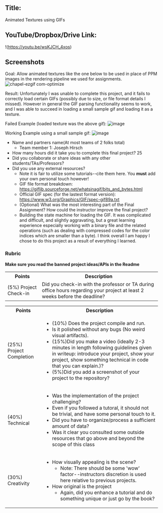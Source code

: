 ## Title: 

Animated Textures using GIFs

## YouTube/Dropbox/Drive Link: 

!(https://youtu.be/wsKJCH_4xos)

## Screenshots

Goal: Allow animated textures like the one below to be used in place of PPM images in the rendering pipeline we used for assignments.
![chapel-ezgif com-optimize](https://github.com/user-attachments/assets/6e7c0dc5-cd10-4083-b548-f6d4b2bc3b17)

Result: Unfortunately I was unable to complete this project, and it fails to correctly load certain GIFs (possibly due to size, or file format details I missed). However in general the GIF parsing functionality seems to work, and I was able to succeed in loading a small sample gif and loading it as a texture.

Failed Example (loaded texture was the above gif):
![image](https://github.com/user-attachments/assets/a3bc8d66-bf24-4411-9ef1-0627407f0feb)

Working Example using a small sample gif:
![image](https://github.com/user-attachments/assets/e834f0d7-dc06-4c0e-a0e1-925d5a74d586)

* Name and partners name(At most teams of 2 folks total)
  * Team member 1: Joseph Hirsch
* How many hours did it take you to complete this final project? 25
* Did you collaborate or share ideas with any other students/TAs/Professors?
* Did you use any external resources? 
  * Note it is fair to utilize some tutorials--cite them here. You **must** add your own personal touch however!
  * GIF file format breakdown: https://giflib.sourceforge.net/whatsinagif/bits_and_bytes.html
  * Official GIF spec (for the lastest format version): https://www.w3.org/Graphics/GIF/spec-gif89a.txt
  * (Optional) What was the most interesting part of the Final Assignment? How could the instructor improve the final project?
  * Building the state machine for loading the GIF. It was complicated and difficult, and slightly aggravating, but a great learning experience especially working with a binary file and the related operations (such as dealing with compressed codes for the color indices which are smaller than a byte). I think overall I am happy I chose to do this project as a result of everything I learned.

### Rubric

**Make sure you read the banned project ideas/APIs in the Readme**

<table>
  <tbody>
    <tr>
      <th>Points</th>
      <th align="center">Description</th>
    </tr>
    <tr>
      <td>(5%) Project Check-in</td>
     <td align="left">Did you check-in with the professor or TA during office hours regarding your project at least 2 weeks before the deadline?</td>
    </tr>
  </tbody>
</table>


<table>
  <tbody>
    <tr>
      <th>Points</th>
      <th align="center">Description</th>
    </tr>
    <tr>
      <td>(25%) Project Completion</td>
     <td align="left"><ul><li>(10%) Does the project compile and run.</li><li>Is it polished without any bugs (No weird visual artifacts).</li><li>(15%)Did you make a video (ideally 2-3 minutes in length following guidelines given in writeup: introduce your project, show your project, show something technical in code that you can explain.)?</li><li>(5%)Did you add a screenshot of your project to the repository?</li></ul></td>
    </tr>
    <tr>
      <td>(40%) Technical</td>
      <td align="left"><ul><li>Was the implementation of the project challenging?</li><li>Even if you followed a tutoral, it should not be trivial, and have some personal touch to it.</li><li>Did you have to organize/process a sufficient amount of data?</li><li>Was it clear you consulted some outside resources that go above and beyond the scope of this class</li></ul></td>
    </tr>
    <tr>
      <td>(30%) Creativity</td>
      <td align="left"><ul><li>How visually appealing is the scene?<ul><li>Note: There should be some 'wow' factor--instructors discretion is used here relative to previous projects.</li></ul></li><li>How original is the project<ul><li>Again, did you enhance a tutorial and do something unique or just go by the book?</li></ul></li></ul></td>
    </tr>
  </tbody>
</table>
